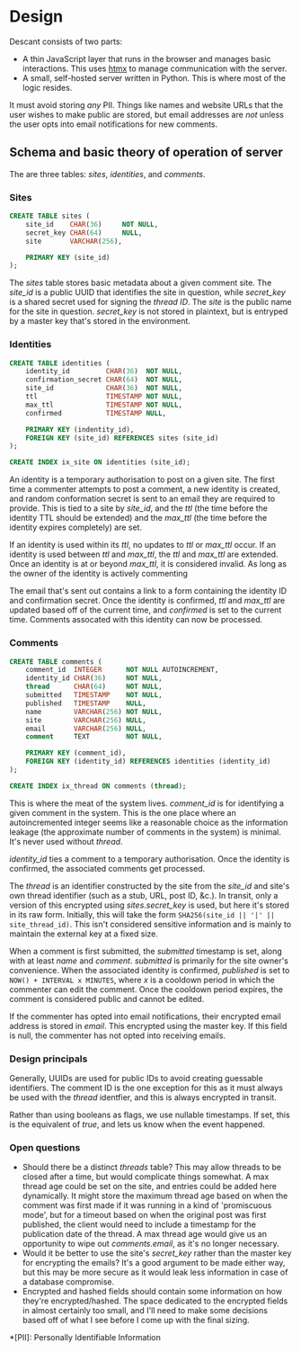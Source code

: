 # Design

Descant consists of two parts:

- A thin JavaScript layer that runs in the browser and manages basic interactions. This uses [htmx] to manage communication with the server.
- A small, self-hosted server written in Python. This is where most of the logic resides.

It must avoid storing _any_ PII. Things like names and website URLs that the user wishes to make public are stored, but email addresses are _not_ unless the user opts into email notifications for new comments.

## Schema and basic theory of operation of server

The are three tables: _sites_, _identities_, and _comments_.

### Sites

```sql
CREATE TABLE sites (
    site_id    CHAR(36)     NOT NULL,
    secret_key CHAR(64)     NULL,
    site       VARCHAR(256),

    PRIMARY KEY (site_id)
);
```

The _sites_ table stores basic metadata about a given comment site. The _site_id_ is a public UUID that identifies the site in question, while _secret_key_ is a shared secret used for signing the _thread ID_. The _site_ is the public name for the site in question. _secret_key_ is not stored in plaintext, but is entryped by a master key that's stored in the environment.

### Identities

```sql
CREATE TABLE identities (
    identity_id         CHAR(36)  NOT NULL,
    confirmation_secret CHAR(64)  NOT NULL,
    site_id             CHAR(36)  NOT NULL,
    ttl                 TIMESTAMP NOT NULL,
    max_ttl             TIMESTAMP NOT NULL,
    confirmed           TIMESTAMP NULL,

    PRIMARY KEY (indentity_id),
    FOREIGN KEY (site_id) REFERENCES sites (site_id)
);

CREATE INDEX ix_site ON identities (site_id);
```

An identity is a temporary authorisation to post on a given site. The first time a commenter attempts to post a comment, a new identity is created, and random conformation secret is sent to an email they are required to provide. This is tied to a site by _site_id_, and the _ttl_ (the time before the identity TTL should be extended) and the _max_ttl_ (the time before the identity expires completely) are set.

If an identity is used within its _ttl_, no updates to _ttl_ or _max_ttl_ occur. If an identity is used between _ttl_ and _max_ttl_, the _ttl_ and _max_ttl_ are extended. Once an identity is at or beyond _max_ttl_, it is considered invalid. As long as the owner of the identity is actively commenting 

The email that's sent out contains a link to a form containing the identity ID and confirmation secret. Once the identity is confirmed, _ttl_ and _max_ttl_ are updated based off of the current time, and _confirmed_ is set to the current time. Comments assocated with this identity can now be processed.

### Comments

```sql
CREATE TABLE comments (
    comment_id  INTEGER      NOT NULL AUTOINCREMENT,
    identity_id CHAR(36)     NOT NULL,
    thread      CHAR(64)     NOT NULL,
    submitted   TIMESTAMP    NOT NULL,
    published   TIMESTAMP    NULL,
    name        VARCHAR(256) NOT NULL,
    site        VARCHAR(256) NULL,
    email       VARCHAR(256) NULL,
    comment     TEXT         NOT NULL,

    PRIMARY KEY (comment_id),
    FOREIGN KEY (identity_id) REFERENCES identities (identity_id)
);

CREATE INDEX ix_thread ON comments (thread);
```

This is where the meat of the system lives. _comment_id_ is for identifying a given comment in the system. This is the one place where an autoincremented integer seems like a reasonable choice as the information leakage (the approximate number of comments in the system) is minimal. It's never used without _thread_.

_identity_id_ ties a comment to a temporary authorisation. Once the identity is confirmed, the associated comments get processed.

The _thread_ is an identifier constructed by the site from the _site_id_ and site's own thread identifier (such as a stub, URL, post ID, &c.). In transit, only a version of this encrypted using _sites.secret_key_ is used, but here it's stored in its raw form. Initially, this will take the form `SHA256(site_id || '|' || site_thread_id)`. This isn't considered sensitive information and is mainly to maintain the external key at a fixed size.

When a comment is first submitted, the _submitted_ timestamp is set, along with at least _name_ and _comment_. _submitted_ is primarily for the site owner's convenience. When the associated identity is confirmed, _published_ is set to `NOW() + INTERVAL x MINUTES`, where _x_ is a cooldown period in which the commenter can edit the comment. Once the cooldown period expires, the comment is considered public and cannot be edited.

If the commenter has opted into email notifications, their encrypted email address is stored in _email_. This encrypted using the master key. If this field is null, the commenter has not opted into receiving emails.

### Design principals

Generally, UUIDs are used for public IDs to avoid creating guessable identifiers. The comment ID is the one exception for this as it must always be used with the _thread_ identfier, and this is always encrypted in transit.

Rather than using booleans as flags, we use nullable timestamps. If set, this is the equivalent of _true_, and lets us know when the event happened.

### Open questions

* Should there be a distinct _threads_ table? This may allow threads to be closed after a time, but would complicate things somewhat. A max thread age could be set on the site, and entries could be added here dynamically. It might store the maximum thread age based on when the comment was first made if it was running in a kind of 'promiscuous mode', but for a timeout based on when the original post was first published, the client would need to include a timestamp for the publication date of the thread. A max thread age would give us an opportunity to wipe out _comments.email_, as it's no longer necessary.
* Would it be better to use the site's _secret_key_ rather than the master key for encrypting the emails? It's a good argument to be made either way, but this may be more secure as it would leak less information in case of a database compromise.
* Encrypted and hashed fields should contain some information on how they're encrypted/hashed. The space dedicated to the encrypted fields in almost certainly too small, and I'll need to make some decisions based off of what I see before I come up with the final sizing.

[htmx]: https://htmx.org/

*[PII]: Personally Identifiable Information
